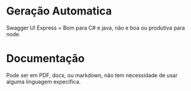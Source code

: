 # Geração Automatica
Swagger UI Express = Bom para C# e java, não e boa ou produtiva para node.

# Documentação
Pode ser em PDF, docx, ou markdown, não tem necessidade de usar alguma linguagem expecifica.
